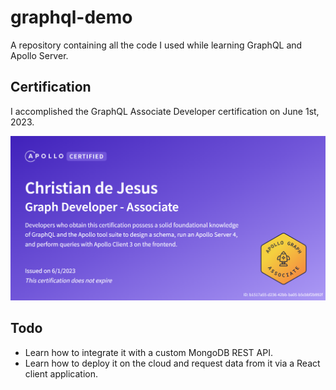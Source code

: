 # graphql-demo

A repository containing all the code I used while learning GraphQL and Apollo Server.

## Certification

I accomplished the GraphQL Associate Developer certification on June 1st, 2023.

<img src="certification.png"/>

## Todo

- Learn how to integrate it with a custom MongoDB REST API.
- Learn how to deploy it on the cloud and request data from it via a React client application.
